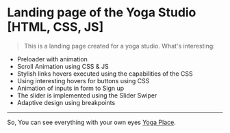 # Landing page of the Yoga Studio [HTML, CSS, JS]

> This is a landing page created for a yoga studio. What's interesting:
- Preloader with animation
- Scroll Animation using CSS & JS
- Stylish links hovers executed using the capabilities of the CSS
- Using interesting hovers for buttons using CSS
- Animation of inputs in form to Sign up 
- The slider is implemented using the Slider Swiper 
- Adaptive design using breakpoints
---
So, You can see everything with your own eyes [Yoga Place](https://valeryiatselesh.github.io/Yoga-Place/).
